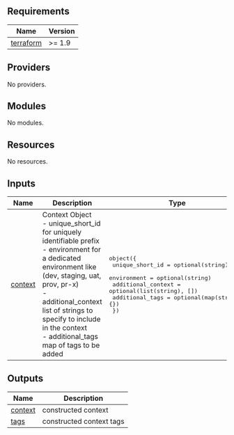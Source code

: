 <!-- BEGIN_TF_DOCS -->
## Requirements

| Name | Version |
|------|---------|
| <a name="requirement_terraform"></a> [terraform](#requirement\_terraform) | >= 1.9 |

## Providers

No providers.

## Modules

No modules.

## Resources

No resources.

## Inputs

| Name | Description | Type | Default | Required |
|------|-------------|------|---------|:--------:|
| <a name="input_context"></a> [context](#input\_context) | Context Object<br/>- unique\_short\_id for uniquely identifiable prefix<br/>- environment for a dedicated environment like (dev, staging, uat, prov, pr-x)<br/>- additional\_context list of strings to specify to include in the context<br/>- additional\_tags map of tags to be added | <pre>object({<br/>    unique_short_id    = optional(string)<br/>    environment        = optional(string)<br/>    additional_context = optional(list(string), [])<br/>    additional_tags    = optional(map(string), {})<br/>  })</pre> | n/a | yes |

## Outputs

| Name | Description |
|------|-------------|
| <a name="output_context"></a> [context](#output\_context) | constructed context |
| <a name="output_tags"></a> [tags](#output\_tags) | constructed context tags |
<!-- END_TF_DOCS -->